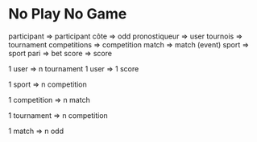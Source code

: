 # No Play No Game


participant => participant
côte => odd
pronostiqueur => user
tournois => tournament
competitions => competition
match => match (event)
sport => sport
pari => bet
score => score


1 user => n tournament
1 user => 1 score

1 sport => n competition

1 competition => n match

1 tournament => n competition

1 match => n odd



